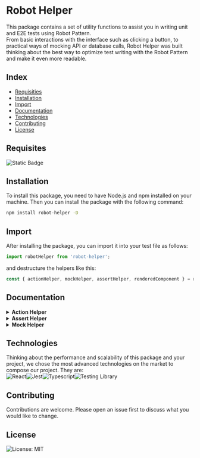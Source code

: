 # Robot Helper

This package contains a set of utility functions to assist you in writing unit and E2E tests using Robot Pattern.<br> From basic interactions with the interface such as clicking a button, to practical ways of mocking API or database calls, Robot Helper was built thinking about the best way to optimize test writing with the Robot Pattern and make it even more readable.

## Index

- [Requisities](#pr%C3%A9-requisitos)
- [Installation](#instala%C3%A7%C3%A3o)
- [Import](#importa%C3%A7%C3%A3o)
- [Documentation](#documenta%C3%A7%C3%A3o)
- [Technologies](#tecnologias-usadas)
- [Contributing](#contribuindo)
- [License](#licen%C3%A7a)

## Requisites

![Static Badge](https://img.shields.io/badge/npm-version%2010-%23CB3837?style=plastic)<br>

## Installation

To install this package, you need to have Node.js and npm installed on your machine. Then you can install the package with the following command:

```bash
npm install robot-helper -D
```

## Import

After installing the package, you can import it into your test file as follows:

```javascript
import robotHelper from 'robot-helper';
```

and destructure the helpers like this:

```javascript
const { actionHelper, mockHelper, assertHelper, renderedComponent } = robotHelper;
```

## Documentation

<details>
 <summary><b>Action Helper</b></summary><br>
 This module exports an `actionHelper` object that contains methods for interacting with UI elements in tests.

#### Methods

##### `triggerEvent()`

This method searches for an element on the screen by text and triggers an event. If no event is specified, a click will be triggered. It throws an error if the element is not found or the event does not exist in `fireEvent` .

##### `fillFormField()`

This method searches an input field for placeholder text and fills it with the provided value. It throws an error if the field is not found or if it is not an instance of `HTMLInputElement` .

##### `clickButton()`

This method searches the text for a button and fires a click event. It throws an error if the button is not found.

#### Use

```typescript
import robotHelper from 'robotHelper';

const { actionHelper } = robotHelper;

// To trigger a click event on an element
await actionHelper.triggerEvent('Element Text');

// To fill an input field
await actionHelper.fillFormField('Placeholder Text', 'Value');

// To click a button
await actionHelper.clickButton('Button Text');
```
</details>
<details>
<summary><b>Assert Helper</b></summary><br>
This module exports an `assertHelper` object that contains methods for performing various checks in tests.

#### Methods

##### `checkIf()`

This method receives two values, a `matcher` and an optional `modifier` . It uses the `matcher` to compare the two values ​​and the `modifier` to modify the comparison behavior. For example, if the `modifier` is 'not', the comparison will be reversed.

##### `asyncCheckIf`

This method is similar to `checkIf` , but it is asynchronous. It is useful for comparisons involving asynchronous operations.

##### `checkArray()`

This method performs an operation on an array and checks if the result is equal to the given value. The operation can be 'contains' to check if the array contains a value, or 'length' to check the length of the array.

##### `checkObject()`

This method performs an operation on an object and checks if the result is equal to the given value. The operation can be 'hasProperty' to check if the object has a property, or 'keys' to check the object's keys.

##### `verifyElementPresence()`

This method checks whether an element with the given text is present on the screen.

##### `verifyElementAbsence()`

This method checks if an element with the given text is not present on the screen.

#### Use

```typescript
import robotHelper from 'robotHelper';

const { assertHelper } = robotHelper;

// To check if two values are equal
assertHelper.checkIf(received, expected, 'toEqual');

// To check if an array contains a value
assertHelper.checkArray(array, 'contains', value);

// To check if an object has a property
assertHelper.checkObject(object, 'hasProperty', propertyName);

// To verify the presence of an element
await assertHelper.verifyElementPresence('Element Text');

// To verify the absence of an element
await assertHelper.verifyElementAbsence('Element Text');
```
</details>
<details>
<summary><b>Mock Helper</b></summary><br>
This module exports a `mockHelper` object that contains methods for simulating fetch calls in tests.

#### Methods

##### `fetchSuccess()`

This method simulates a successful fetch call with the given data and an optional timeout. It replaces `global.fetch` with a function that returns a promise that resolves to a response object with the given data and a status of 200.

##### `fetchFailure()`

This method simulates a fetch call that fails with the given error and an optional timeout. It replaces `global.fetch` with a function that returns a promise that rejects with the given error.

##### `fetchWithStatus()`

This method simulates a fetch call with the given data, a response status, and an optional timeout. It replaces `global.fetch` with a function that returns a promise that resolves to a response object with the given data and the given status.

##### `clearFetchMock()`

This method clears the fetch mock, replacing `global.fetch` with an empty function.

#### Use

```typescript
import robotHelper from 'robotHelper';

const { mockHelper } = robotHelper;

// To simulate a successful fetch call
mockHelper.fetchSuccess({ key: 'value' });

// To simulate a fetch call that fails
mockHelper.fetchFailure(new Error('Network error'));

// To simulate a fetch call with a specific status
mockHelper.fetchWithStatus({ key: 'value' }, 404);

// To clear the fetch mock
mockHelper.clearFetchMock();
```
</details>

## Technologies

Thinking about the performance and scalability of this package and your project, we chose the most advanced technologies on the market to compose our project. They are:<br>[](https://react.dev/)![React](https://img.shields.io/badge/React-20232A?style=for-the-badge&logo=react&logoColor=61DAFB)[](https://jestjs.io/pt-BR/)![Jest](https://img.shields.io/badge/Jest-323330?style=for-the-badge&logo=Jest&logoColor=white)[](https://www.typescriptlang.org/pt/)![Typescript](https://img.shields.io/badge/TypeScript-007ACC?style=for-the-badge&logo=typescript&logoColor=white)[](https://testing-library.com/)![Testing Library](https://img.shields.io/badge/testing%20library-323330?style=for-the-badge&logo=testing-library&logoColor=red)

## Contributing

Contributions are welcome. Please open an issue first to discuss what you would like to change.

## License

[](https://choosealicense.com/licenses/mit/)![License: MIT](https://img.shields.io/badge/License-MIT-yellow.svg)
